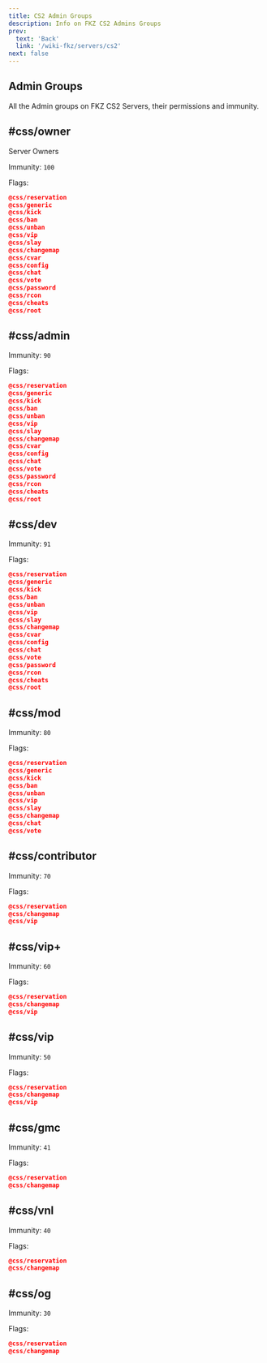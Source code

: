 ```yaml
---
title: CS2 Admin Groups
description: Info on FKZ CS2 Admins Groups
prev: 
  text: 'Back'
  link: '/wiki-fkz/servers/cs2'
next: false
---
```



## Admin Groups

All the Admin groups on FKZ CS2 Servers, their permissions and immunity.

## #css/owner

Server Owners

Immunity: `100`

Flags:

```json
@css/reservation
@css/generic
@css/kick
@css/ban
@css/unban
@css/vip
@css/slay
@css/changemap
@css/cvar
@css/config
@css/chat
@css/vote
@css/password
@css/rcon
@css/cheats
@css/root
```

## #css/admin

Immunity: `90`

Flags:

```json
@css/reservation
@css/generic
@css/kick
@css/ban
@css/unban
@css/vip
@css/slay
@css/changemap
@css/cvar
@css/config
@css/chat
@css/vote
@css/password
@css/rcon
@css/cheats
@css/root
```

## #css/dev

Immunity: `91`

Flags:

```json
@css/reservation
@css/generic
@css/kick
@css/ban
@css/unban
@css/vip
@css/slay
@css/changemap
@css/cvar
@css/config
@css/chat
@css/vote
@css/password
@css/rcon
@css/cheats
@css/root
```

## #css/mod

Immunity: `80`

Flags:

```json
@css/reservation
@css/generic
@css/kick
@css/ban
@css/unban
@css/vip
@css/slay
@css/changemap
@css/chat
@css/vote
```

## #css/contributor

Immunity: `70`

Flags:

```json
@css/reservation
@css/changemap
@css/vip

```

## #css/vip+

Immunity: `60`

Flags:

```json
@css/reservation
@css/changemap
@css/vip

```

## #css/vip

Immunity: `50`

Flags:

```json
@css/reservation
@css/changemap
@css/vip

```

## #css/gmc

Immunity: `41`

Flags:

```json
@css/reservation
@css/changemap

```

## #css/vnl

Immunity: `40`

Flags:

```json
@css/reservation
@css/changemap

```

## #css/og

Immunity: `30`

Flags:

```json
@css/reservation
@css/changemap

```
